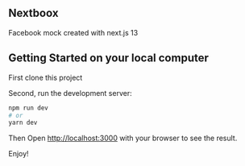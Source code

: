 ## Nextboox
Facebook mock created with next.js 13


## Getting Started on your local computer

First clone this project

Second, run the development server:

```bash
npm run dev
# or
yarn dev
```

Then Open [http://localhost:3000](http://localhost:3000) with your browser to see the result.

Enjoy!



